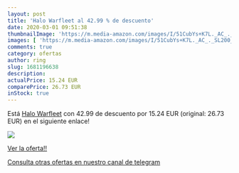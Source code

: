 ```yaml
---
layout: post
title: 'Halo Warfleet al 42.99 % de descuento'
date: 2020-03-01 09:51:38
thumbnailImage: 'https://m.media-amazon.com/images/I/51CubYs+K7L._AC_._SL200_.jpg'
images: [ 'https://m.media-amazon.com/images/I/51CubYs+K7L._AC_._SL200_.jpg' ]
comments: true
category: ofertas
author: ring
slug: 1681196638
description:
actualPrice: 15.24 EUR
comparePrice: 26.73 EUR
inStock: true
---
```


Está [Halo Warfleet](https://www.amazon.com/dp/1681196638/?tag=redken08-20) con 42.99 de descuento por 15.24 EUR (original: 26.73 EUR) en el siguiente enlace!

[![](https://m.media-amazon.com/images/I/51CubYs+K7L._AC_._SL200_.jpg)](https://www.amazon.com/dp/1681196638/?tag=redken08-20)

[Ver la oferta!!](https://www.amazon.com/dp/1681196638/?tag=redken08-20)

[Consulta otras ofertas en nuestro canal de telegram](https://t.me/s/ofertas25)
